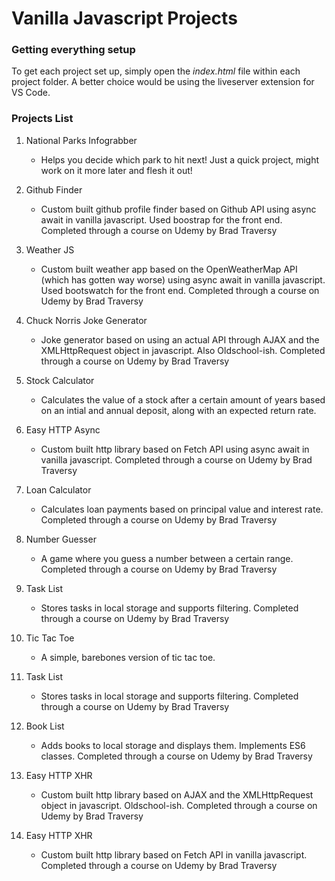 # Vanilla Javascript Projects

### Getting everything setup

To get each project set up, simply open the _index.html_ file within each project folder. A better choice would be using the liveserver extension for VS Code.

### Projects List

1. National Parks Infograbber

    - Helps you decide which park to hit next! Just a quick project, might work on it more later and flesh it out!

2. Github Finder

   - Custom built github profile finder based on Github API using async await in vanilla javascript. Used boostrap for the front end. Completed through a course on Udemy by Brad Traversy

3. Weather JS

   - Custom built weather app based on the OpenWeatherMap API (which has gotten way worse) using async await in vanilla javascript. Used bootswatch for the front end. Completed through a course on Udemy by Brad Traversy

4. Chuck Norris Joke Generator

     - Joke generator based on using an actual API through AJAX and the XMLHttpRequest object in javascript. Also Oldschool-ish. Completed through a course on Udemy by Brad Traversy

5. Stock Calculator

   - Calculates the value of a stock after a certain amount of years based on an intial and annual deposit, along with an expected return rate.

6. Easy HTTP Async

   - Custom built http library based on Fetch API using async await in vanilla javascript. Completed through a course on Udemy by Brad Traversy

7. Loan Calculator

   - Calculates loan payments based on principal value and interest rate. Completed through a course on Udemy by Brad Traversy

8. Number Guesser

   - A game where you guess a number between a certain range. Completed through a course on Udemy by Brad Traversy

9. Task List

   - Stores tasks in local storage and supports filtering. Completed through a course on Udemy by Brad Traversy

10. Tic Tac Toe

    - A simple, barebones version of tic tac toe.

11. Task List

    - Stores tasks in local storage and supports filtering. Completed through a course on Udemy by Brad Traversy

12. Book List

    - Adds books to local storage and displays them. Implements ES6 classes. Completed through a course on Udemy by Brad Traversy

13. Easy HTTP XHR

    - Custom built http library based on AJAX and the XMLHttpRequest object in javascript. Oldschool-ish. Completed through a course on Udemy by Brad Traversy

14. Easy HTTP XHR
    - Custom built http library based on Fetch API in vanilla javascript. Completed through a course on Udemy by Brad Traversy
